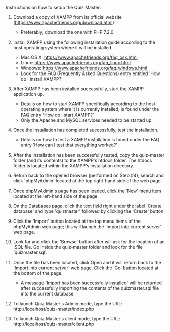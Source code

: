 Instructions on how to setup the Quiz Master:

1. Download a copy of XAMPP from its official website (https://www.apachefriends.org/download.html)
   - Preferably, download the one with PHP 7.2.0

2. Install XAMPP using the following installation guide according to the host operating system where it will be installed.
   - Mac OS X: https://www.apachefriends.org/faq_osx.html
   - Linux: https://www.apachefriends.org/faq_linux.html
   - Windows: https://www.apachefriends.org/faq_windows.html   
   - Look for the FAQ (Frequently Asked Questions) entry entitled 'How do I install XAMPP?'
   
3. After XAMPP has been installed successfully, start the XAMPP application up. 
    - Details on how to start XAMPP specifically according to the host operating system where it is currently installed, is found under the FAQ entry 'How do I start XAMPP?'
    - Only the Apache and MySQL services needed to be started up.
 
4. Once the installation has completed successfully, test the installation.
    - Details on how to test a XAMPP installation is found under the FAQ entry 'How can I test that everything worked?'

5. After the installation has been successfully tested, copy the quiz-master folder (and its contents) to the XAMPP's htdocs folder. The htdocs folder is located within the XAMPP's installation directory.
    
6. Return back to the opened browser (performed on Step #4); search and click 'phpMyAdmin' located at the top right-hand side of the web page.

7. Once phpMyAdmin's page has been loaded, click the 'New' menu item located at the left-hand side of the page.

8. On the Databases page, click the text field right under the label 'Create database' and type 'quizmaster' followed by clicking the 'Create' button.

9. Click the 'Import' button located at the top menu items of the phpMyAdmin web page; this will launch the 'Import into current server' web page.

10. Look for and click the 'Browse' button after will ask for the location of an .SQL file. Go inside the quiz-master folder and look for the file 'quizmaster.sql'.

11. Once the file has been located, click Open and it will return back to the 'Import into current server' web page. Click the 'Go' button located at the bottom of the page.
    - A message 'Import has been successfully installed' will be returned after successfully importing the contents of the quizmaster.sql file into the current database.
    
12. To launch Quiz Master's Admin mode, type the URL: http://localhost/quiz-master/index.php

13. To launch Quiz Master's client mode, type the URL: http://localhost/quiz-master/client.php
